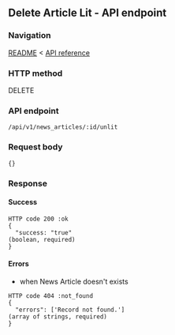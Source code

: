 ## Delete Article Lit - API endpoint

### Navigation
[README](../../../../README.md)
<
[API reference](../../../api_reference.md)

### HTTP method
DELETE

### API endpoint
`/api/v1/news_articles/:id/unlit`

### Request body
```
{}
```

### Response
#### Success
```
HTTP code 200 :ok
{
  "success: "true"                                                              (boolean, required)
}
```

#### Errors
- when News Article doesn't exists
```
HTTP code 404 :not_found
{
  "errors": ['Record not found.']                                               (array of strings, required)
}
```
